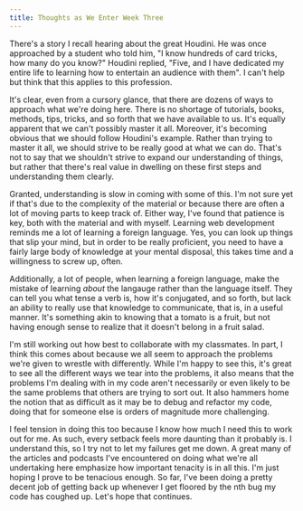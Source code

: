 ```yaml
---
title: Thoughts as We Enter Week Three
---
```


There's a story I recall hearing about the great Houdini.  He was once approached by a student who told him, "I know hundreds of card tricks, how many do you know?" Houdini replied, "Five, and I have dedicated my entire life to learning how to entertain an audience with them".  I can't help but think that this applies to this profession.

It's clear, even from a cursory glance, that there are dozens of ways to approach what we're doing here.  There is no shortage of tutorials, books, methods, tips, tricks, and so forth that we have available to us.  It's equally apparent that we can't possibly master it all.  Moreover, it's becoming obvious that we should follow Houdini's example.  Rather than trying to master it all, we should strive to be really good at what we can do.  That's not to say that we shouldn't strive to expand our understanding of things, but rather that there's real value in dwelling on these first steps and understanding them clearly.

Granted, understanding is slow in coming with some of this.  I'm not sure yet if that's due to the complexity of the material or because there are often a lot of moving parts to keep track of.  Either way, I've found that patience is key, both with the material and with myself.  Learning web development reminds me a lot of learning a foreign language.  Yes, you can look up things that slip your mind, but in order to be really proficient, you need to have a fairly large body of knowledge at your mental disposal, this takes time and a willingness to screw up, often.

Additionally, a lot of people, when learning a foreign language, make the mistake of learning *about* the langauge rather than the language itself.  They can tell you what tense a verb is, how it's conjugated, and so forth, but lack an ability to really use that knowledge to communicate, that is, in a useful manner.  It's something akin to knowing that a tomato is a fruit, but not having enough sense to realize that it doesn't belong in a fruit salad.

I'm still working out how best to collaborate with my classmates.  In part, I think this comes about because we all seem to approach the problems we're given to wrestle with differently.  While I'm happy to see this, it's great to see all the different ways we tear into the problems, it also means that the problems I'm dealing with in my code aren't necessarily or even likely to be the same problems that others are trying to sort out.  It also hammers home the notion that as difficult as it may be to debug and refactor my code, doing that for someone else is orders of magnitude more challenging.  

I feel tension in doing this too because I know how much I need this to work out for me.  As such, every setback feels more daunting than it probably is.  I understand this, so I try not to let my failures get me down.  A great many of the articles and podcasts I've encountered on doing what we're all undertaking here emphasize how important tenacity is in all this.  I'm just hoping I prove to be tenacious enough.  So far, I've been doing a pretty decent job of getting back up whenever I get floored by the nth bug my code has coughed up.  Let's hope that continues.  